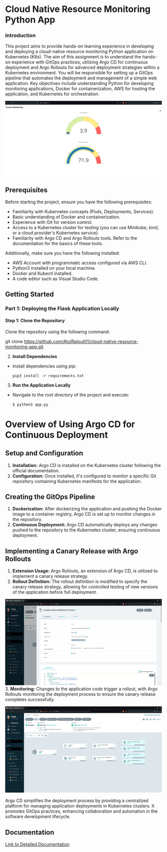 # Cloud Native Resource Monitoring Python App

### Introduction

This project aims to provide hands-on learning experience in developing and deploying a cloud-native resource monitoring Python application on Kubernetes (K8s). The aim of this assignment is to understand the hands-on experience with GitOps practices, utilizing Argo CD for continuous deployment and Argo Rollouts for advanced deployment strategies within a Kubernetes environment. You will be responsible for setting up a GitOps pipeline that automates the deployment and management of a simple web application. Key objectives include understanding Python for developing monitoring applications, Docker for containerization, AWS for hosting the application, and Kubernetes for orchestration.

![alt text](<Screenshot from 2024-05-16 19-25-56.png>)

## Prerequisites

Before starting the project, ensure you have the following prerequisites:

- Familiarity with Kubernetes concepts (Pods, Deployments, Services).
- Basic understanding of Docker and containerization.
- Experience with Git for version control.
- Access to a Kubernetes cluster for testing (you can use Minikube, kind, or a cloud provider's Kubernetes service).
- Familiarity with Argo CD and Argo Rollouts tools. Refer to the documentation for the basics of these tools.

Additionally, make sure you have the following installed:

- AWS Account with programmatic access configured via AWS CLI.
- Python3 installed on your local machine.
- Docker and Kubectl installed.
- A code editor such as Visual Studio Code.


## Getting Started

### Part 1: Deploying the Flask Application Locally

#### Step 1: Clone the Repository

Clone the repository using the following command:

 git clone https://github.com/AtulRajput01/cloud-native-resource-monitoring-app.git


2. **Install Dependencies**
- Install dependencies using pip:
  ```
  pip3 install -r requirements.txt
  ```

3. **Run the Application Locally**
- Navigate to the root directory of the project and execute:
  ```
  $ python3 app.py
  ```

# Overview of Using Argo CD for Continuous Deployment

## Setup and Configuration

1. **Installation:** Argo CD is installed on the Kubernetes cluster following the official documentation.
2. **Configuration:** Once installed, it's configured to monitor a specific Git repository containing Kubernetes manifests for the application.

## Creating the GitOps Pipeline

1. **Dockerization:** After dockerizing the application and pushing the Docker image to a container registry, Argo CD is set up to monitor changes in the repository.
2. **Continuous Deployment:** Argo CD automatically deploys any changes pushed to the repository to the Kubernetes cluster, ensuring continuous deployment.

## Implementing a Canary Release with Argo Rollouts

1. **Extension Usage:** Argo Rollouts, an extension of Argo CD, is utilized to implement a canary release strategy.
2. **Rollout Definition:** The rollout definition is modified to specify the canary release strategy, allowing for controlled testing of new versions of the application before full deployment.


![alt text](<Screenshot from 2024-05-16 16-59-45.png>)
3. **Monitoring:** Changes to the application code trigger a rollout, with Argo Rollouts monitoring the deployment process to ensure the canary release completes successfully.

![alt text](<Screenshot from 2024-05-16 16-06-56.png>)


Argo CD simplifies the deployment process by providing a centralized platform for managing application deployments in Kubernetes clusters. It promotes GitOps practices, enhancing collaboration and automation in the software development lifecycle.

## Documentation

[Link to Detailed Documentation](https://docs.google.com/document/d/1GRSvt9kFFUHPZhuZW7NYbihq1ClK47WMCGZVaMo9DRc/edit?usp=sharing)